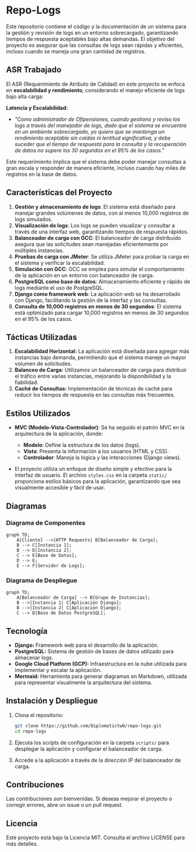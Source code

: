 # Repo-Logs

Este repositorio contiene el código y la documentación de un sistema para la gestión y revisión de logs en un entorno sobrecargado, garantizando tiempos de respuesta aceptables bajo altas demandas. El objetivo del proyecto es asegurar que las consultas de logs sean rápidas y eficientes, incluso cuando se maneja una gran cantidad de registros.

## ASR Trabajado

El ASR (Requerimiento de Atributo de Calidad) en este proyecto se enfoca en **escalabilidad y rendimiento**, considerando el manejo eficiente de logs bajo alta carga:

**Latencia y Escalabilidad:**

- _"Como administrador de Ofipensiones, cuando gestiono y reviso los logs a través del manejador de logs, dado que el sistema se encuentra en un ambiente sobrecargado, yo quiero que se mantenga un rendimiento aceptable sin caídas ni lentitud significativa, y debe suceder que el tiempo de respuesta para la consulta y la recuperación de datos no supere los 30 segundos en el 95% de los casos."_

Este requerimiento implica que el sistema debe poder manejar consultas a gran escala y responder de manera eficiente, incluso cuando hay miles de registros en la base de datos.

## Características del Proyecto

1. **Gestión y almacenamiento de logs**: El sistema está diseñado para manejar grandes volúmenes de datos, con al menos 10,000 registros de logs simulados.
2. **Visualización de logs**: Los logs se pueden visualizar y consultar a través de una interfaz web, garantizando tiempos de respuesta rápidos.
3. **Balanceador de carga con GCC**: El balanceador de carga distribuido asegura que las solicitudes sean manejadas eficientemente por múltiples instancias.
4. **Pruebas de carga con JMeter**: Se utiliza JMeter para probar la carga en el sistema y verificar la escalabilidad.
5. **Simulación con GCC**: GCC se emplea para simular el comportamiento de la aplicación en un entorno con balanceador de carga.
6. **PostgreSQL como base de datos**: Almacenamiento eficiente y rápido de logs mediante el uso de PostgreSQL.
7. **Django como framework web**: La aplicación web se ha desarrollado con Django, facilitando la gestión de la interfaz y las consultas.
8. **Consulta de 10,000 registros en menos de 30 segundos**: El sistema está optimizado para cargar 10,000 registros en menos de 30 segundos en el 95% de los casos.

## Tácticas Utilizadas

1. **Escalabilidad Horizontal:** La aplicación está diseñada para agregar más instancias bajo demanda, permitiendo que el sistema maneje un mayor volumen de solicitudes.
2. **Balanceo de Carga:** Utilizamos un balanceador de carga para distribuir el tráfico entre varias instancias, mejorando la disponibilidad y la fiabilidad.
3. **Caché de Consultas:** Implementación de técnicas de caché para reducir los tiempos de respuesta en las consultas más frecuentes.

## Estilos Utilizados

- **MVC (Modelo-Vista-Controlador)**: Se ha seguido el patrón MVC en la arquitectura de la aplicación, donde:

  - **Modelo**: Define la estructura de los datos (logs).
  - **Vista**: Presenta la información a los usuarios (HTML y CSS).
  - **Controlador**: Maneja la lógica y las interacciones (Django views).
- El proyecto utiliza un enfoque de diseño simple y efectivo para la interfaz de usuario. El archivo `styles.css` en la carpeta `static/` proporciona estilos básicos para la aplicación, garantizando que sea visualmente accesible y fácil de usar.

## Diagramas

### Diagrama de Componentes

```mermaid
graph TD;
    A[Cliente] -->|HTTP Requests| B[Balanceador de Carga];
    B --> C[Instancia 1];
    B --> D[Instancia 2];
    C --> E[Base de Datos];
    D --> E;
    E --> F[Servidor de Logs];
```

### Diagrama de Despliegue

```mermaid
graph TD;
    A[Balanceador de Carga] --> B[Grupo de Instancias];
    B -->|Instancia 1| C[Aplicación Django];
    B -->|Instancia 2| C[Aplicación Django];
    C --> D[Base de Datos PostgreSQL];
```

## Tecnología

- **Django:** Framework web para el desarrollo de la aplicación.
- **PostgreSQL:** Sistema de gestión de bases de datos utilizado para almacenar logs.
- **Google Cloud Platform (GCP):** Infraestructura en la nube utilizada para implementar y escalar la aplicación.
- **Mermaid:** Herramienta para generar diagramas en Markdown, utilizada para representar visualmente la arquitectura del sistema.

## Instalación y Despliegue

1. Clona el repositorio:

   ```bash
   git clone https://github.com/Diplomatictw0/repo-logs.git
   cd repo-logs
   ```
2. Ejecuta los scripts de configuración en la carpeta `scripts/` para desplegar la aplicación y configurar el balanceador de carga.
3. Accede a la aplicación a través de la dirección IP del balanceador de carga.

## Contribuciones

Las contribuciones son bienvenidas. Si deseas mejorar el proyecto o corregir errores, abre un issue o un pull request.

## Licencia

Este proyecto está bajo la Licencia MIT. Consulta el archivo LICENSE para más detalles.
